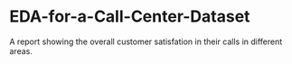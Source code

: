 # EDA-for-a-Call-Center-Dataset
A report showing the overall customer satisfation in their calls in different areas.
